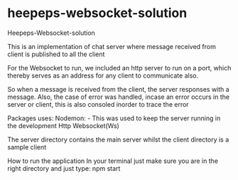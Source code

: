 # heepeps-websocket-solution
Heepeps-Websocket-solution


This is an implementation of chat server where message received from client is published to all the client

For the Websocket to run, we included an http server to run on a port, which thereby serves as an address for any client to communicate also.

So when a message is received from the client, the server responses with a message.
Also, the case of error was handled, incase an error occurs in the server or client, this is also consoled inorder to trace the error

Packages uses:
Nodemon: 
    -   This was used to keep the server running in the development 
Http
Websocket(Ws)

The server directory contains the main server whilst the client directory is a sample client

How to run the application
In your terminal just make sure you are in the right directory and just type:
 npm start